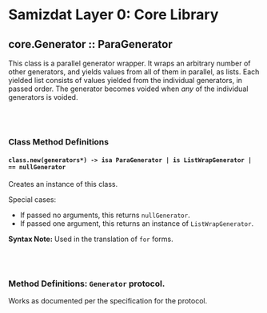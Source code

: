 Samizdat Layer 0: Core Library
==============================

core.Generator :: ParaGenerator
-------------------------------

This class is a parallel generator wrapper. It wraps an arbitrary number of
other generators, and yields values from all of them in parallel, as lists.
Each yielded list consists of values yielded from the individual generators,
in passed order. The generator becomes voided when *any* of the individual
generators is voided.


<br><br>
### Class Method Definitions

#### `class.new(generators*) -> isa ParaGenerator | is ListWrapGenerator | == nullGenerator`

Creates an instance of this class.

Special cases:
* If passed no arguments, this returns `nullGenerator`.
* If passed one argument, this returns an instance of `ListWrapGenerator`.

**Syntax Note:** Used in the translation of `for` forms.

<br><br>
### Method Definitions: `Generator` protocol.

Works as documented per the specification for the protocol.
